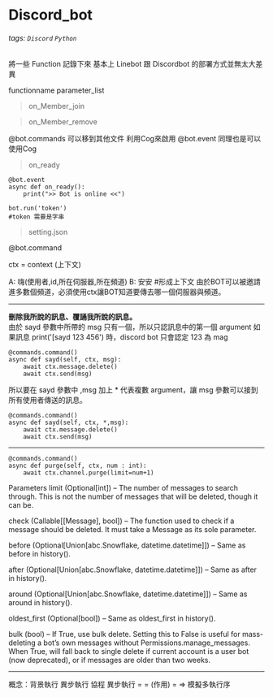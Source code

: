 # Discord_bot
###### tags: `Discord` `Python`

將一些 Function 記錄下來
基本上 Linebot 跟 Discordbot 的部署方式並無太大差異

functionname parameter_list

>on_Member_join

>on_Member_remove

@bot.commands 可以移到其他文件 利用Cog來啟用
@bot.event 同理也是可以使用Cog

>on_ready
```
@bot.event
async def on_ready():
    print(">> Bot is online <<")

bot.run('token')
#token 需要是字串
```
>setting.json

@bot.command

ctx = context (上下文)

A: 嗨(使用者,id,所在伺服器,所在頻道)
B: 安安
#形成上下文
由於BOT可以被邀請進多數個頻道，必須使用ctx讓BOT知道要傳去哪一個伺服器與頻道。

---
**刪除我所說的訊息、覆誦我所說的訊息。**  
由於 sayd 參數中所帶的 msg 只有一個，所以只認訊息中的第一個 argument
如果訊息 print('[sayd 123 456') 時，discord bot 只會認定 123 為 mag  

```
@commands.command()
async def sayd(self, ctx, msg):
    await ctx.message.delete()
    await ctx.send(msg)
```

所以要在 sayd 參數中 ,msg 加上 * 代表複數 argument，讓 msg 參數可以接到所有使用者傳送的訊息。

```
@commands.command()
async def sayd(self, ctx, *,msg):
    await ctx.message.delete()
    await ctx.send(msg)
```

---

```
@commands.command()
async def purge(self, ctx, num : int):
    await ctx.channel.purge(limit=num+1)
```

Parameters
limit (Optional[int]) – The number of messages to search through. This is not the number of messages that will be deleted, though it can be.

check (Callable[[Message], bool]) – The function used to check if a message should be deleted. It must take a Message as its sole parameter.

before (Optional[Union[abc.Snowflake, datetime.datetime]]) – Same as before in history().

after (Optional[Union[abc.Snowflake, datetime.datetime]]) – Same as after in history().

around (Optional[Union[abc.Snowflake, datetime.datetime]]) – Same as around in history().

oldest_first (Optional[bool]) – Same as oldest_first in history().

bulk (bool) – If True, use bulk delete. Setting this to False is useful for mass-deleting a bot’s own messages without Permissions.manage_messages. When True, will fall back to single delete if current account is a user bot (now deprecated), or if messages are older than two weeks.

---

概念：背景執行 異步執行 協程
異步執行 = = (作用) = => 模擬多執行序